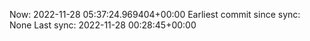 Now: 2022-11-28 05:37:24.969404+00:00 Earliest commit since sync: None Last sync: 2022-11-28 00:28:45+00:00

